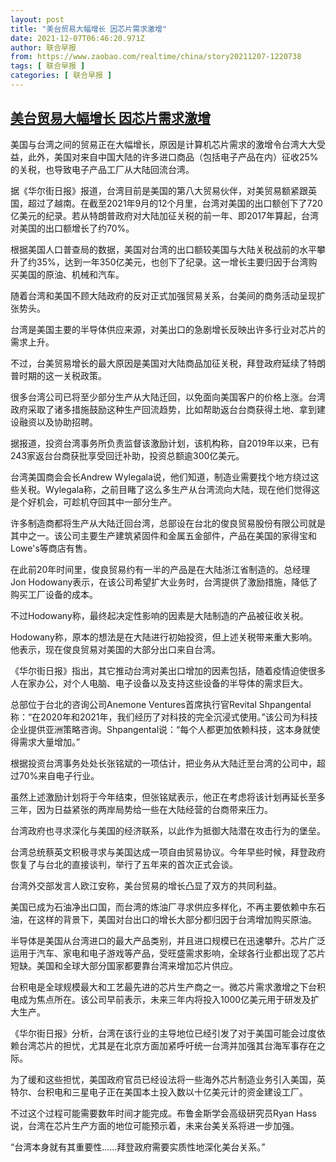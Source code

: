 ```yaml
---
layout: post
title: "美台贸易大幅增长 因芯片需求激增"
date: 2021-12-07T06:46:20.971Z
author: 联合早报
from: https://www.zaobao.com/realtime/china/story20211207-1220738
tags: [ 联合早报 ]
categories: [ 联合早报 ]
---
```

<!--1638877980000-->
[美台贸易大幅增长 因芯片需求激增](https://www.zaobao.com/realtime/china/story20211207-1220738)
------

<div>
<p>美国与台湾之间的贸易正在大幅增长，原因是计算机芯片需求的激增令台湾大大受益，此外，美国对来自中国大陆的许多进口商品（包括电子产品在内）征收25%的关税，也导致电子产品工厂从大陆回流台湾。</p><p>据《华尔街日报》报道，台湾目前是美国的第八大贸易伙伴，对美贸易额紧跟英国，超过了越南。在截至2021年9月的12个月里，台湾对美国的出口额创下了720亿美元的纪录。若从特朗普政府对大陆加征关税的前一年、即2017年算起，台湾对美国的出口额增长了约70%。</p><p>根据美国人口普查局的数据，美国对台湾的出口额较美国与大陆关税战前的水平攀升了约35%，达到一年350亿美元，也创下了纪录。这一增长主要归因于台湾购买美国的原油、机械和汽车。</p><section id="imu"><div id="dfp-ad-imu1">        </div></section><p>随着台湾和美国不顾大陆政府的反对正式加强贸易关系，台美间的商务活动呈现扩张势头。</p><p>台湾是美国主要的半导体供应来源，对美出口的急剧增长反映出许多行业对芯片的需求上升。</p><p>不过，台美贸易增长的最大原因是美国对大陆商品加征关税，拜登政府延续了特朗普时期的这一关税政策。</p><div id="innity-in-post"></div><div id="dfp-ad-midarticlespecial">        </div><p>很多台湾公司已将至少部分生产从大陆迁回，以免面向美国客户的价格上涨。台湾政府采取了诸多措施鼓励这种生产回流趋势，比如帮助返台台商获得土地、拿到建设融资以及协助招聘。</p><p>据报道，投资台湾事务所负责监督该激励计划，该机构称，自2019年以来，已有243家返台台商获批享受回迁补助，投资总额逾300亿美元。</p><p>台湾美国商会会长Andrew Wylegala说，他们知道，制造业需要找个地方绕过这些关税。Wylegala称，之前目睹了这么多生产从台湾流向大陆，现在他们觉得这是个好机会，可趁机夺回其中一部分生产。</p><p>许多制造商都将生产从大陆迁回台湾，总部设在台北的俊良贸易股份有限公司就是其中之一。该公司主要生产建筑紧固件和金属五金部件，产品在美国的家得宝和Lowe's等商店有售。</p><p>在此前20年时间里，俊良贸易约有一半的产品是在大陆浙江省制造的。总经理Jon Hodowany表示，在该公司希望扩大业务时，台湾提供了激励措施，降低了购买工厂设备的成本。</p><p>不过Hodowany称，最终起决定性影响的因素是大陆制造的产品被征收关税。</p><p>Hodowany称，原本的想法是在大陆进行初始投资，但上述关税带来重大影响。他表示，现在俊良贸易对美国的大部分出口来自台湾。</p><p>《华尔街日报》指出，其它推动台湾对美出口增加的因素包括，随着疫情迫使很多人在家办公，对个人电脑、电子设备以及支持这些设备的半导体的需求巨大。</p><p>总部位于台北的咨询公司Anemone Ventures首席执行官Revital Shpangental称：“在2020年和2021年，我们经历了对科技的完全沉浸式使用。”该公司为科技企业提供亚洲策略咨询。Shpangental说：“每个人都更加依赖科技，这本身就使得需求大量增加。”</p><p>根据投资台湾事务处处长张铭斌的一项估计，把业务从大陆迁至台湾的公司中，超过70%来自电子行业。</p><p>虽然上述激励计划将于今年结束，但张铭斌表示，他正在考虑将该计划再延长至多三年，因为日益紧张的两岸局势给一些在大陆经营的台商带来压力。</p><p>台湾政府也寻求深化与美国的经济联系，以此作为抵御大陆潜在攻击行为的堡垒。</p><p>台湾总统蔡英文积极寻求与美国达成一项自由贸易协议。今年早些时候，拜登政府恢复了与台北的直接谈判，举行了五年来的首次正式会谈。</p><p>台湾外交部发言人欧江安称，美台贸易的增长凸显了双方的共同利益。</p><p>美国已成为石油净出口国，而台湾的炼油厂寻求供应多样化，不再主要依赖中东石油，在这样的背景下，美国对台出口的增长大部分都归因于台湾增加购买原油。</p><p>半导体是美国从台湾进口的最大产品类别，并且进口规模已在迅速攀升。芯片广泛运用于汽车、家电和电子游戏等产品，受旺盛需求影响，全球各行业都出现了芯片短缺。美国和全球大部分国家都要靠台湾来增加芯片供应。</p><p>台积电是全球规模最大和工艺最先进的芯片生产商之一。微芯片需求激增之下台积电成为焦点所在。该公司早前表示，未来三年内将投入1000亿美元用于研发及扩大生产。</p><p>《华尔街日报》分析，台湾在该行业的主导地位已经引发了对于美国可能会过度依赖台湾芯片的担忧，尤其是在北京方面加紧呼吁统一台湾并加强其台海军事存在之际。</p><p>为了缓和这些担忧，美国政府官员已经设法将一些海外芯片制造业务引入美国，英特尔、台积电和三星电子正在美国本土投入数以十亿美元计的资金建设工厂。</p><p>不过这个过程可能需要数年时间才能完成。布鲁金斯学会高级研究员Ryan Hass说，台湾在芯片生产方面的地位可能预示着，未来台美关系将进一步加强。</p><p>“台湾本身就有其重要性......拜登政府需要实质性地深化美台关系。”</p><p> </p>      <div class="cx_paywall_placeholder" id="sph_cdp_40"></div>
</div>
